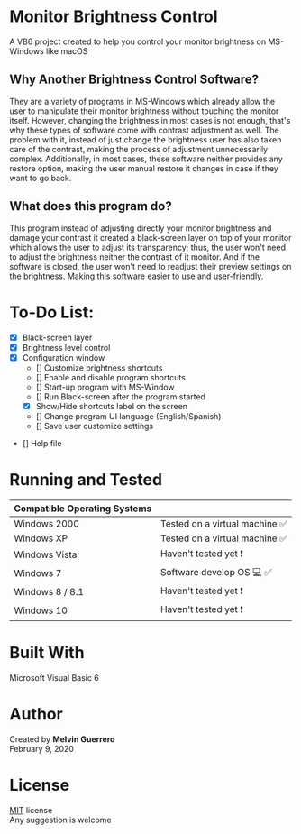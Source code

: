 # Monitor Brightness Control
A VB6 project created to help you control your monitor brightness on MS-Windows like macOS<br/>
## Why Another Brightness Control Software?
They are a variety of programs in MS-Windows which already allow the user to manipulate their monitor brightness without touching the monitor itself. However, changing the brightness in most cases is not enough, that's why these types of software come with contrast adjustment as well. The problem with it, instead of just change the brightness user has also taken care of the contrast, making the process of adjustment unnecessarily complex. Additionally, in most cases, these software neither provides any restore option, making the user manual restore it changes in case if they want to go back.<br/>

## What does this program do?
This program instead of adjusting directly your monitor brightness and damage your contrast it created a black-screen layer on top of your monitor which allows the user to adjust its transparency; thus, the user won't need to adjust the brightness neither the contrast of it monitor. And if the software is closed, the user won't need to readjust their preview settings on the brightness. Making this software easier to use and user-friendly.


# To-Do List:
- [x] Black-screen layer
- [x] Brightness level control
- [x] Configuration window
    - [] Customize brightness shortcuts
    - [] Enable and disable program shortcuts
    - [] Start-up program with MS-Window
    - [] Run Black-screen after the program started
    - [x] Show/Hide shortcuts label on the screen
    - [] Change program UI language (English/Spanish)
    - [] Save user customize settings
- [] Help file


# Running and Tested
| Compatible Operating Systems||
|---|--|
|Windows 2000 | Tested on a virtual machine :white_check_mark: |
|Windows XP | Tested on a virtual machine :white_check_mark: |
|Windows Vista | Haven't tested yet :exclamation: |
|Windows 7 | Software develop OS :computer: :white_check_mark: |
|Windows 8 / 8.1 | Haven't tested yet :exclamation: |
|Windows 10 | Haven't tested yet :exclamation: |

# Built With
Microsoft Visual Basic 6

# Author
Created by **Melvin Guerrero**<br/>
February 9, 2020

# License
[MIT](https://github.com/MelvinG24/MonitorBrightnessControl/blob/master/LICENSE) license<br/>
Any suggestion is welcome